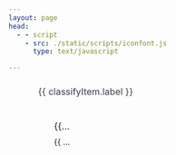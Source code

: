 ```yaml
---
layout: page
head:
  - - script
    - src: ./static/scripts/iconfont.js
      type: text/javascript

---
```

<script setup>
import { ref } from 'vue'
const CategoryData = ref(dataSource);
</script>

<div class="book-layout-container">
        <div class="item" v-for="classifyItem in CategoryData" :key="classifyItem.value">
            <div class="header" v-if="classifyItem.children.length">
                <div class="icon">
                    <svg class="icon" aria-hidden="true">
                    <use :xlink:href='"#" + classifyItem.className'></use>
                </svg>
            </div>
            <div class="title">{{ classifyItem.label }}</div>
        </div>
        <div class="children-container">
            <a :href="`/${item.value}`" class="children-item" v-for="item in classifyItem.children"  :key="item.value">
                <div class="icon">
                    <svg class="icon" aria-hidden="true">
                        <use :xlink:href='"#" + item.className'></use>
                    </svg>
                </div>
                <div class="info">
                    <div class="title" :title="item.label">{{ item.label }}</div>
                    <div class="desc" :title="item.description">{{ item.description }}</div>
                </div>
            </a>
        </div>
    </div>
</div>

<style lang="less">
.book-layout-container {
    padding: 0 16px 16px 16px;

    .item {
        .header {
            display: flex;
            font-size: 16px;
            color: #373e4a;
            margin: 24px 0;

            .icon {
                margin-right: 16px;
                width: 20px;
                height: 18px;
                vertical-align: -0.15em;
                fill: currentColor;
                overflow: hidden;
            }

            .title {
                color: var(--vp-c-text-1);
            }
        }

        .children-container {
            display: flex;
            flex-wrap: wrap;
            width: 100%;

            .children-item {
                margin-right: 16px;
                width: calc((100% - 16px - 16px - 16px - 8px) / 4);
                display: flex;
                border: 1px solid var(--vp-c-border);
                background-color: var(--vp-c-bg);
                margin-bottom: 12px;
                padding: 12px;
                box-sizing: border-box;
                cursor: pointer;

                &:nth-child(4n) {
                    margin-right: 0;
                }

                .icon {
                    width: 40px;
                    height: 55px;
                    fill: currentColor;
                    overflow: hidden;
                }

                .info {
                    width: calc(100% - 12px - 40px);
                    margin-left: 12px;

                    .title {
                        font-size: 16px;
                        color: #373e4a;
                        line-height: 30px;
                        white-space: nowrap;
                        overflow: hidden;
                        text-overflow: ellipsis;
                        color: var(--vp-c-text-2);
                    }

                    .desc {
                        line-height: 25px;
                        white-space: nowrap;
                        overflow: hidden;
                        text-overflow: ellipsis;
                        color: var(--vp-c-text-3);
                    }
                }
            }
        }
    }
}
</style>
